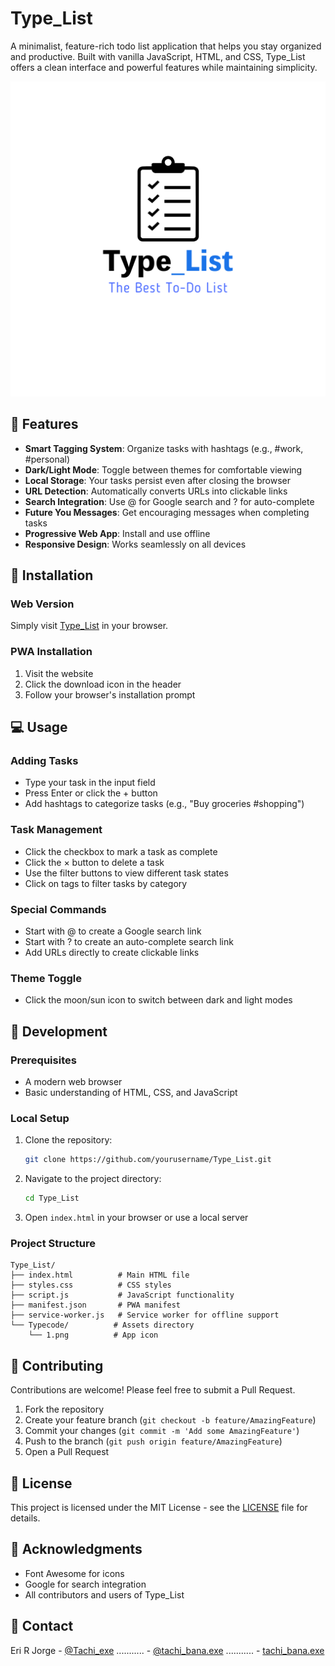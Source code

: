 # Type_List

A minimalist, feature-rich todo list application that helps you stay organized and productive. Built with vanilla JavaScript, HTML, and CSS, Type_List offers a clean interface and powerful features while maintaining simplicity.

![Type_List Screenshot](Typecode/1.png)

## 🌟 Features

- **Smart Tagging System**: Organize tasks with hashtags (e.g., #work, #personal)
- **Dark/Light Mode**: Toggle between themes for comfortable viewing
- **Local Storage**: Your tasks persist even after closing the browser
- **URL Detection**: Automatically converts URLs into clickable links
- **Search Integration**: Use @ for Google search and ? for auto-complete
- **Future You Messages**: Get encouraging messages when completing tasks
- **Progressive Web App**: Install and use offline
- **Responsive Design**: Works seamlessly on all devices

## 🚀 Installation

### Web Version
Simply visit [Type_List](https://your-domain.com) in your browser.

### PWA Installation
1. Visit the website
2. Click the download icon in the header
3. Follow your browser's installation prompt

## 💻 Usage

### Adding Tasks
- Type your task in the input field
- Press Enter or click the + button
- Add hashtags to categorize tasks (e.g., "Buy groceries #shopping")

### Task Management
- Click the checkbox to mark a task as complete
- Click the × button to delete a task
- Use the filter buttons to view different task states
- Click on tags to filter tasks by category

### Special Commands
- Start with @ to create a Google search link
- Start with ? to create an auto-complete search link
- Add URLs directly to create clickable links

### Theme Toggle
- Click the moon/sun icon to switch between dark and light modes

## 🔧 Development

### Prerequisites
- A modern web browser
- Basic understanding of HTML, CSS, and JavaScript

### Local Setup
1. Clone the repository:
   ```bash
   git clone https://github.com/yourusername/Type_List.git
   ```
2. Navigate to the project directory:
   ```bash
   cd Type_List
   ```
3. Open `index.html` in your browser or use a local server

### Project Structure
```
Type_List/
├── index.html          # Main HTML file
├── styles.css          # CSS styles
├── script.js           # JavaScript functionality
├── manifest.json       # PWA manifest
├── service-worker.js   # Service worker for offline support
└── Typecode/          # Assets directory
    └── 1.png          # App icon
```

## 🤝 Contributing

Contributions are welcome! Please feel free to submit a Pull Request.

1. Fork the repository
2. Create your feature branch (`git checkout -b feature/AmazingFeature`)
3. Commit your changes (`git commit -m 'Add some AmazingFeature'`)
4. Push to the branch (`git push origin feature/AmazingFeature`)
5. Open a Pull Request

## 📝 License

This project is licensed under the MIT License - see the [LICENSE](LICENSE) file for details.

## 🙏 Acknowledgments

- Font Awesome for icons
- Google for search integration
- All contributors and users of Type_List

## 📧 Contact

Eri R Jorge - [@Tachi_exe](https://x.com/Tachi_exe)
........... - [@tachi_bana.exe](https://www.instagram.com/tachi_bana.exe/)
........... - [tachi_bana.exe](502441488001531915)
